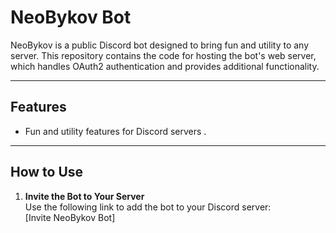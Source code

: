 

# NeoBykov Bot

NeoBykov is a public Discord bot designed to bring fun and utility to any server. This repository contains the code for hosting the bot's web server, which handles OAuth2 authentication and provides additional functionality.

---

## Features

- Fun and utility features for Discord servers .

---

## How to Use
1. **Invite the Bot to Your Server**  
   Use the following link to add the bot to your Discord server:  
   [Invite NeoBykov Bot]
